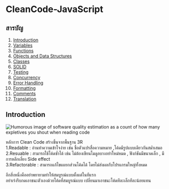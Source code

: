 # CleanCode-JavaScript

## สารบัญ

1. [Introduction](#introduction)
2. [Variables](#variables)
3. [Functions](#functions)
4. [Objects and Data Structures](#objects-and-data-structures)
5. [Classes](#classes)
6. [SOLID](#solid)
7. [Testing](#testing)
8. [Concurrency](#concurrency)
9. [Error Handling](#error-handling)
10. [Formatting](#formatting)
11. [Comments](#comments)
12. [Translation](#translation)

## Introduction

![Humorous image of software quality estimation as a count of how many expletives
you shout when reading code](https://www.osnews.com/images/comics/wtfm.jpg)

หลักการ Clean Code สร้างขึ้นจากพื้นฐาน 3R  
1.Readable : อ่านทำความเข้าใจง่าย เช่น ชื่อตัวแปรสื่อความหมาย ,โค้ดมีรูปแบบเดียวกันสม่ำเสมอ  
2.Resuable : สามารถใช้โค้ดซ้ำได้ เช่น ไม่ต้องเขียนโมดูลบางอย่าใหม่หมด , ฟังก์ชันมีขนาดเล็ก , มีการหลีกเลี่ยง Side effect  
3.Refactorable : สามารถแก้ไขแแยกส่วนโค้ดได้ โดยไม่ส่งผลกับโปรแกรมใหญ่ทั้งหมด


อีกสิ่งหนึ่งคืออย่าพยายามทำให้สมบูรณ์แบบตั้งแต่ในทีแรก  
อย่าเร่งรีบกดเอาชนะตัวเองด้วยโค้ดที่สมบูรณ์แบบ เปลี่ยนมาเอาชนะโค้ดทีละเล็กทีละน้อยแทน